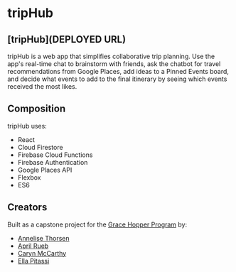 # tripHub

## [tripHub](DEPLOYED URL)
tripHub is a web app that simplifies collaborative trip planning. Use the app's real-time chat to brainstorm with friends, ask the chatbot for travel recommendations from Google Places, add ideas to a Pinned Events board, and decide what events to add to the final itinerary by seeing which events received the most likes.

## Composition
tripHub uses:
* React
* Cloud Firestore
* Firebase Cloud Functions
* Firebase Authentication
* Google Places API
* Flexbox
* ES6

## Creators
Built as a capstone project for the [Grace Hopper Program](https://www.gracehopper.com/) by:
* [Annelise Thorsen](https://github.com/thorsenaa)
* [April Rueb](https://github.com/aprilrueb)
* [Caryn McCarthy](https://github.com/cmccarthy15)
* [Ella Pitassi](https://github.com/ellapitassi)
